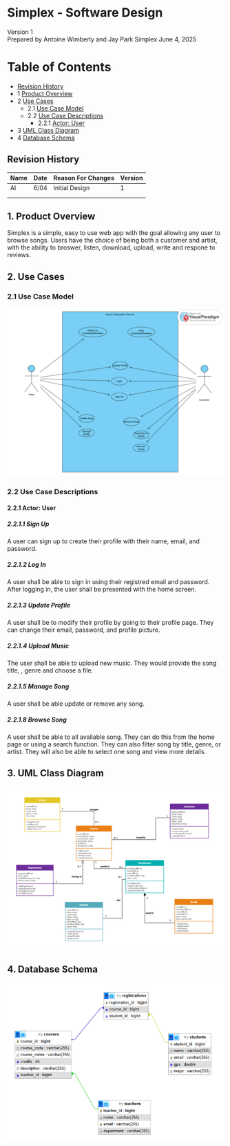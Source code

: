 # Simplex - Software Design 

Version 1  
Prepared by Antoine Wimberly and Jay Park
Simplex
June 4, 2025

Table of Contents
=================
* [Revision History](#revision-history)
* 1 [Product Overview](#1-product-overview)
* 2 [Use Cases](#2-use-cases)
  * 2.1 [Use Case Model](#21-use-case-model)
  * 2.2 [Use Case Descriptions](#22-use-case-descriptions)
    * 2.2.1 [Actor: User](#221-actor-user)
* 3 [UML Class Diagram](#3-uml-class-diagram)
* 4 [Database Schema](#4-database-schema)

## Revision History
| Name | Date    | Reason For Changes  | Version   |
| ---- | ------- | ------------------- | --------- |
|  Al  | 6/04    | Initial Design      |    1      |
|      |         |                     |           |
|      |         |                     |           |

## 1. Product Overview
Simplex is a simple, easy to use web app with the goal allowing any user to browse songs. Users have the choice of being both a customer and artist, with the ability to broswer, listen, download, upload, write and respone to reviews.

## 2. Use Cases
### 2.1 Use Case Model
![Use Case Model](https://github.com/AJ000-sys/csc340-group-4/raw/main/object-oriented-design/use-case-model.png)

### 2.2 Use Case Descriptions

#### 2.2.1 Actor: User
##### 2.2.1.1 Sign Up
A user can sign up to create their profile with their name, email, and password.
##### 2.2.1.2 Log In
A user shall be able to sign in using their registred email and password. After logging in, the user shall be presented with the home screen.
##### 2.2.1.3 Update Profile
A user shall be to modify their profile by going to their profile page. They can change their email, password, and profile picture.
##### 2.2.1.4 Upload Music
The user shall be able to upload new music. They would provide the song title, , genre and choose a file.
##### 2.2.1.5 Manage Song
A user shall be able update or remove any song.
##### 2.2.1.8 Browse Song
A user shall be able to all avaliable song. They can do this from the home page or using a search function. They can also filter song by title, genre, or artist. They will also be able to select one song and view more details.


## 3. UML Class Diagram
![UML Class Diagram](https://github.com/uncg-csc340/su25-team0/blob/main/object-oriented-design/class-diagram.png)
## 4. Database Schema
![UML Class Diagram](https://github.com/uncg-csc340/su25-team0/blob/main/object-oriented-design/database-schema.png)